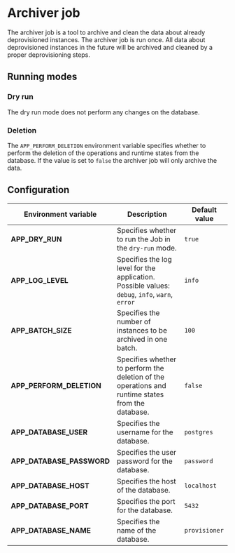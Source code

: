 # Archiver job

The archiver job is a tool to archive and clean the data about already deprovisioned instances. The archiver job is run once. All data about deprovisioned instances in the future will be archived and cleaned by a proper deprovisioning steps.

## Running modes

### Dry run

The dry run mode does not perform any changes on the database.

### Deletion

The `APP_PERFORM_DELETION` environment variable specifies whether to perform the deletion of the operations and runtime states from the database.
If the value is set to `false` the archiver job will only archive the data.

## Configuration

| Environment variable | Description                                                                             | Default value                            |
|---|-----------------------------------------------------------------------------------------|------------------------------------------|
| **APP_DRY_RUN** | Specifies whether to run the Job in the `dry-run` mode.                                 | `true`                                   |
| **APP_LOG_LEVEL** | Specifies the log level for the application. Possible values: `debug`, `info`, `warn`, `error` | `info`                                   |
| **APP_BATCH_SIZE** | Specifies the number of instances to be archived in one batch.                          | `100`                                    |
| **APP_PERFORM_DELETION** | Specifies whether to perform the deletion of the operations and runtime states from the database. | `false`                                  |
| **APP_DATABASE_USER** | Specifies the username for the database.                                                | `postgres`                               |
| **APP_DATABASE_PASSWORD** | Specifies the user password for the database.                                           | `password`                               |
| **APP_DATABASE_HOST** | Specifies the host of the database.                                                     | `localhost`                              |
| **APP_DATABASE_PORT** | Specifies the port for the database.                                                    | `5432`                                   |
| **APP_DATABASE_NAME** | Specifies the name of the database.                                                     | `provisioner`                            |
